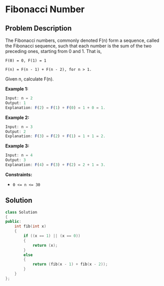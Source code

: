 # Fibonacci Number

## Problem Description

The Fibonacci numbers, commonly denoted F(n) form a sequence, called the Fibonacci sequence, such that each number is the sum of the two preceding ones, starting from 0 and 1. That is,

`F(0) = 0, F(1) = 1`

`F(n) = F(n - 1) + F(n - 2), for n > 1.`

Given n, calculate F(n).

**Example 1:**

```js
Input: n = 2
Output: 1
Explanation: F(2) = F(1) + F(0) = 1 + 0 = 1.
```

**Example 2:**

```js
Input: n = 3
Output: 2
Explanation: F(3) = F(2) + F(1) = 1 + 1 = 2.
```

**Example 3:**

```js
Input: n = 4
Output: 3
Explanation: F(4) = F(3) + F(2) = 2 + 1 = 3.
```

**Constraints:**

- `0 <= n <= 30`

## Solution

```cpp
class Solution
{
public:
    int fib(int x)
    {
        if ((x == 1) || (x == 0))
        {
            return (x);
        }
        else
        {
            return (fib(x - 1) + fib(x - 2));
        }
    }
};
```
